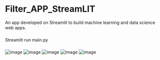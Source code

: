 # Filter_APP_StreamLIT
An app developed on Streamlit to build  machine learning and data science web apps.
###
Streamlit run main.py
###
![image](https://user-images.githubusercontent.com/91987110/235289253-2694be34-8835-4bea-b56d-44678f5623c2.png)
![image](https://user-images.githubusercontent.com/91987110/235289271-ac4d848d-6512-4a5b-88c1-0cac53ee3305.png)
![image](https://user-images.githubusercontent.com/91987110/235289291-f1c832c5-d0d1-4ab5-b039-06e2bf35bfc0.png)
![image](https://user-images.githubusercontent.com/91987110/235289301-4faece72-679c-4c88-bcc8-e6638f127387.png)
![image](https://user-images.githubusercontent.com/91987110/235289308-9fe19261-87cb-4246-909f-5549c36069f6.png)
